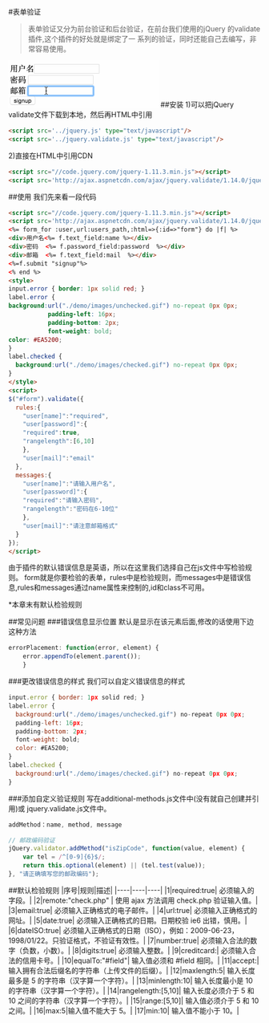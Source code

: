 #表单验证
>表单验证又分为前台验证和后台验证，在前台我们使用的jQuery 的validate插件,这个插件的好处就是绑定了一
系列的验证，同时还能自己去编写，非常容易使用。

![](/images/jqueryvalidate.gif)
##安装
1)可以把jQuery validate文件下载到本地，然后再HTML中引用
```html
<script src='../jquery.js' type="text/javascript"/>
<script src='../jquery.validate.js' type="text/javascript"/>
```
2)直接在HTML中引用CDN
```html
<script src="//code.jquery.com/jquery-1.11.3.min.js"></script>
<script src='http://ajax.aspnetcdn.com/ajax/jquery.validate/1.14.0/jquery.validate.js' type="text/javascript"/>
```
##使用
我们先来看一段代码
```html
<script src="//code.jquery.com/jquery-1.11.3.min.js"></script>
<script src='http://ajax.aspnetcdn.com/ajax/jquery.validate/1.14.0/jquery.validate.js' type="text/javascript" ></script>
<%= form_for :user,url:users_path,:html=>{:id=>"form"} do |f| %>
<div>用户名<%= f.text_field:name %></div>
<div>密码  <%= f.password_field:password  %></div>
<div>邮箱  <%= f.text_field:mail  %></div>
<%=f.submit "signup"%>
<% end %>
<style>
input.error { border: 1px solid red; }
label.error {
background:url("./demo/images/unchecked.gif") no-repeat 0px 0px;
           padding-left: 16px;
           padding-bottom: 2px;
           font-weight: bold;
color: #EA5200;
}
label.checked {
  background:url("./demo/images/checked.gif") no-repeat 0px 0px;
}
</style>
<script>
$("#form").validate({
  rules:{
    "user[name]":"required",
    "user[password]":{
    "required":true,
    "rangelength":[6,10]
    },
    "user[mail]":"email"
  },
  messages:{
    "user[name]":"请输入用户名",
    "user[password]":{
    "required":"请输入密码",
    "rangelength":"密码在6-10位"
    },
    "user[mail]":"请注意邮箱格式"
  }
});
</script>

```
由于插件的默认错误信息是英语，所以在这里我们选择自己在js文件中写检验规则。
form就是你要检验的表单，rules中是检验规则，而messages中是错误信息,rules和messages通过name属性来控制的,id和class不可用。

*本章末有默认检验规则

##常见问题
###错误信息显示位置
默认是显示在该元素后面,修改的话使用下边这种方法
```javascript
errorPlacement: function(error, element) {
    error.appendTo(element.parent());
    }
```
###更改错误信息的样式
我们可以自定义错误信息的样式
```javascript
input.error { border: 1px solid red; }
label.error {
  background:url("./demo/images/unchecked.gif") no-repeat 0px 0px;
  padding-left: 16px;
  padding-bottom: 2px;
  font-weight: bold;
  color: #EA5200;
}
label.checked {
  background:url("./demo/images/checked.gif") no-repeat 0px 0px;
}
```
###添加自定义验证规则
写在additional-methods.js文件中(没有就自己创建并引用)或 jquery.validate.js文件中。
```javascript
addMethod：name, method, message
```
```javascript
// 邮政编码验证
jQuery.validator.addMethod("isZipCode", function(value, element) {
    var tel = /^[0-9]{6}$/;
    return this.optional(element) || (tel.test(value));
}, "请正确填写您的邮政编码");
```
##默认检验规则
|序号|规则|描述|
|----|----|----|
|1|required:true|  必须输入的字段。|
|2|remote:"check.php" | 使用 ajax 方法调用 check.php 验证输入值。|
|3|email:true|  必须输入正确格式的电子邮件。|
|4|url:true|  必须输入正确格式的网址。|
|5|date:true| 必须输入正确格式的日期。日期校验 ie6 出错，慎用。|
|6|dateISO:true|  必须输入正确格式的日期（ISO），例如：2009-06-23，1998/01/22。只验证格式，不验证有效性。|
|7|number:true| 必须输入合法的数字（负数，小数）。|
|8|digits:true| 必须输入整数。|
|9|creditcard:| 必须输入合法的信用卡号。|
|10|equalTo:"#field"| 输入值必须和 #field 相同。|
|11|accept:| 输入拥有合法后缀名的字符串（上传文件的后缀）。|
|12|maxlength:5| 输入长度最多是 5 的字符串（汉字算一个字符）。|
|13|minlength:10|  输入长度最小是 10 的字符串（汉字算一个字符）。|
|14|rangelength:[5,10]|  输入长度必须介于 5 和 10 之间的字符串（汉字算一个字符）。|
|15|range:[5,10]|  输入值必须介于 5 和 10 之间。|
|16|max:5|输入值不能大于 5。|
|17|min:10| 输入值不能小于 10。|
